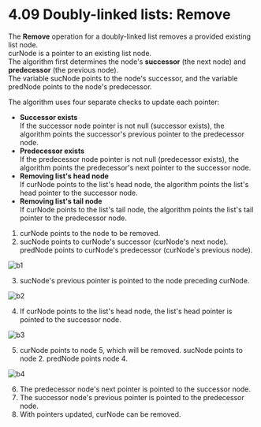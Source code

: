 # 4.09 Doubly-linked lists: Remove

The **Remove** operation for a doubly-linked list removes a provided existing list node.   
curNode is a pointer to an existing list node.   
The algorithm first determines the node's **successor** (the next node) and **predecessor** (the previous node).   
The variable sucNode points to the node's successor, and the variable predNode points to the node's predecessor.   

The algorithm uses four separate checks to update each pointer:
* **Successor exists**   
If the successor node pointer is not null (successor exists), the algorithm points the successor's previous pointer to the predecessor node.   
* **Predecessor exists**   
If the predecessor node pointer is not null (predecessor exists), the algorithm points the predecessor's next pointer to the successor node.   
* **Removing list's head node**   
If curNode points to the list's head node, the algorithm points the list's head pointer to the successor node.   
* **Removing list's tail node**   
If curNode points to the list's tail node, the algorithm points the list's tail pointer to the predecessor node.   

1. curNode points to the node to be removed.
2. sucNode points to curNode's successor (curNode's next node). predNode points to curNode's predecessor (curNode's previous node).

![b1](https://github.com/ijaejun1025/CIS223-Algorithms/assets/154036705/6f7f8836-031b-4b83-b908-6bee674f11b0)

3. sucNode's previous pointer is pointed to the node preceding curNode.

![b2](https://github.com/ijaejun1025/CIS223-Algorithms/assets/154036705/bdc245f0-426b-4e98-adc8-4e0bd1378371)

4. If curNode points to the list's head node, the list's head pointer is pointed to the successor node.

![b3](https://github.com/ijaejun1025/CIS223-Algorithms/assets/154036705/2fd674e0-f62d-407e-8998-abe9208873eb)

5. curNode points to node 5, which will be removed. sucNode points to node 2. predNode points node 4.

![b4](https://github.com/ijaejun1025/CIS223-Algorithms/assets/154036705/20407d2c-d1c0-48a1-bae1-4125e45c95a2)

6. The predecessor node's next pointer is pointed to the successor node.
7. The successor node's previous pointer is pointed to the predecessor node.
8. With pointers updated, curNode can be removed.

